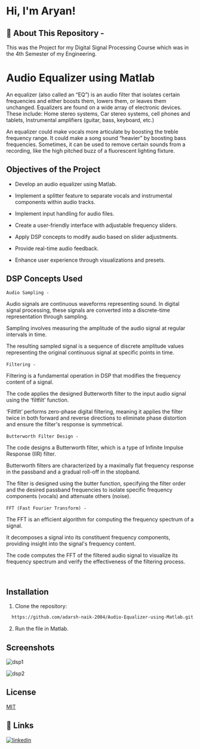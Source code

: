 
# Hi, I'm Aryan!


## 🚀 About This Repository - 
This was the Project for my Digital Signal Processing Course which was in the 4th Semester of my Engineering.


# Audio Equalizer using Matlab

An equalizer (also called an “EQ”) is an audio filter that isolates certain frequencies and either boosts them, lowers them, or leaves them unchanged. Equalizers are found on a wide array of electronic devices. These include: Home stereo systems, Car stereo systems, cell phones and tablets, Instrumental amplifiers (guitar, bass, keyboard, etc.)​

An equalizer could make vocals more articulate by boosting the treble frequency range. It could make a song sound “heavier” by boosting bass frequencies. Sometimes, it can be used to remove certain sounds from a recording, like the high pitched buzz of a fluorescent lighting fixture.​


## Objectives of the Project

- Develop an audio equalizer using Matlab.​

- Implement a splitter feature to separate vocals and instrumental components within audio tracks.​

- Implement input handling for audio files.​

- Create a user-friendly interface with adjustable frequency sliders.​

- Apply DSP concepts to modify audio based on slider adjustments.​

- Provide real-time audio feedback.​

- Enhance user experience through visualizations and presets.​


## DSP Concepts Used

```Audio Sampling - ```

Audio signals are continuous waveforms representing sound. In digital signal processing, these signals are converted into a discrete-time representation through sampling.​

Sampling involves measuring the amplitude of the audio signal at regular intervals in time.​

The resulting sampled signal is a sequence of discrete amplitude values representing the original continuous signal at specific points in time.​

```Filtering - ``` ​

Filtering is a fundamental operation in DSP that modifies the frequency content of a signal.​

The code applies the designed Butterworth filter to the input audio signal using the ‘filtfilt’ function.​

‘Filtfilt’ performs zero-phase digital filtering, meaning it applies the filter twice in both forward and reverse directions to eliminate phase distortion and ensure the filter's response is symmetrical.

```Butterworth Filter Design - ```​

The code designs a Butterworth filter, which is a type of Infinite Impulse Response (IIR) filter.​

Butterworth filters are characterized by a maximally flat frequency response in the passband and a gradual roll-off in the stopband.​

The filter is designed using the butter function, specifying the filter order and the desired passband frequencies to isolate specific frequency components (vocals) and attenuate others (noise).​

```FFT (Fast Fourier Transform) - ``` ​

The FFT is an efficient algorithm for computing the frequency spectrum of a signal.​

It decomposes a signal into its constituent frequency components, providing insight into the signal's frequency content.​

The code computes the FFT of the filtered audio signal to visualize its frequency spectrum and verify the effectiveness of the filtering process.​



​


## Installation

1. Clone the repository:

```bash
  https://github.com/adarsh-naik-2004/Audio-Equalizer-using-Matlab.git
```

2. Run the file in Matlab.
    
## Screenshots

![dsp1](https://github.com/adarsh-naik-2004/Audio-Equalizer-using-Matlab/assets/130145440/1e15a620-ba4f-44f6-853f-c4dc1d97f97e)


![dsp2](https://github.com/adarsh-naik-2004/Audio-Equalizer-using-Matlab/assets/130145440/0efc2cdf-422b-4a22-946c-32329e655fd6)


## License

[MIT](https://github.com/adarsh-naik-2004/Audio-Equalizer-using-Matlab/blob/main/LICENSE)


## 🔗 Links
[![linkedin](https://img.shields.io/badge/linkedin-0A66C2?style=for-the-badge&logo=linkedin&logoColor=white)](https://www.linkedin.com/in/adarsh-manjunath-naik-a2004m/)

